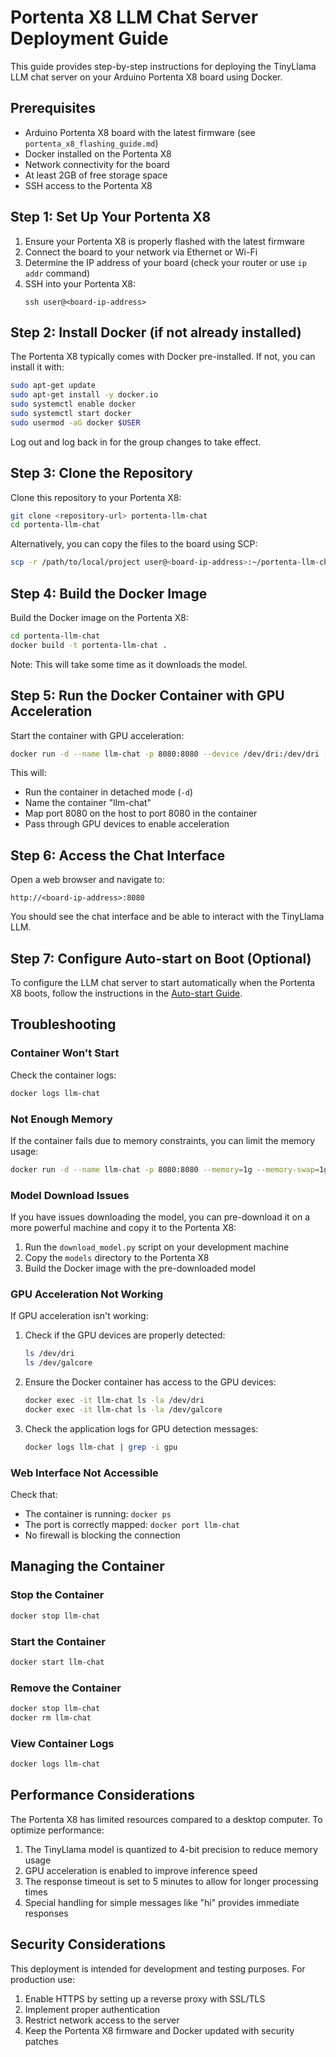 # Portenta X8 LLM Chat Server Deployment Guide

This guide provides step-by-step instructions for deploying the TinyLlama LLM chat server on your Arduino Portenta X8 board using Docker.

## Prerequisites

- Arduino Portenta X8 board with the latest firmware (see `portenta_x8_flashing_guide.md`)
- Docker installed on the Portenta X8
- Network connectivity for the board
- At least 2GB of free storage space
- SSH access to the Portenta X8

## Step 1: Set Up Your Portenta X8

1. Ensure your Portenta X8 is properly flashed with the latest firmware
2. Connect the board to your network via Ethernet or Wi-Fi
3. Determine the IP address of your board (check your router or use `ip addr` command)
4. SSH into your Portenta X8:
   ```
   ssh user@<board-ip-address>
   ```

## Step 2: Install Docker (if not already installed)

The Portenta X8 typically comes with Docker pre-installed. If not, you can install it with:

```bash
sudo apt-get update
sudo apt-get install -y docker.io
sudo systemctl enable docker
sudo systemctl start docker
sudo usermod -aG docker $USER
```

Log out and log back in for the group changes to take effect.

## Step 3: Clone the Repository

Clone this repository to your Portenta X8:

```bash
git clone <repository-url> portenta-llm-chat
cd portenta-llm-chat
```

Alternatively, you can copy the files to the board using SCP:

```bash
scp -r /path/to/local/project user@<board-ip-address>:~/portenta-llm-chat
```

## Step 4: Build the Docker Image

Build the Docker image on the Portenta X8:

```bash
cd portenta-llm-chat
docker build -t portenta-llm-chat .
```

Note: This will take some time as it downloads the model.

## Step 5: Run the Docker Container with GPU Acceleration

Start the container with GPU acceleration:

```bash
docker run -d --name llm-chat -p 8080:8080 --device /dev/dri:/dev/dri --device /dev/galcore:/dev/galcore portenta-llm-chat
```

This will:
- Run the container in detached mode (`-d`)
- Name the container "llm-chat"
- Map port 8080 on the host to port 8080 in the container
- Pass through GPU devices to enable acceleration

## Step 6: Access the Chat Interface

Open a web browser and navigate to:

```
http://<board-ip-address>:8080
```

You should see the chat interface and be able to interact with the TinyLlama LLM.

## Step 7: Configure Auto-start on Boot (Optional)

To configure the LLM chat server to start automatically when the Portenta X8 boots, follow the instructions in the [Auto-start Guide](./autostart_guide.md).

## Troubleshooting

### Container Won't Start

Check the container logs:

```bash
docker logs llm-chat
```

### Not Enough Memory

If the container fails due to memory constraints, you can limit the memory usage:

```bash
docker run -d --name llm-chat -p 8080:8080 --memory=1g --memory-swap=1g --device /dev/dri:/dev/dri --device /dev/galcore:/dev/galcore portenta-llm-chat
```

### Model Download Issues

If you have issues downloading the model, you can pre-download it on a more powerful machine and copy it to the Portenta X8:

1. Run the `download_model.py` script on your development machine
2. Copy the `models` directory to the Portenta X8
3. Build the Docker image with the pre-downloaded model

### GPU Acceleration Not Working

If GPU acceleration isn't working:

1. Check if the GPU devices are properly detected:
   ```bash
   ls /dev/dri
   ls /dev/galcore
   ```

2. Ensure the Docker container has access to the GPU devices:
   ```bash
   docker exec -it llm-chat ls -la /dev/dri
   docker exec -it llm-chat ls -la /dev/galcore
   ```

3. Check the application logs for GPU detection messages:
   ```bash
   docker logs llm-chat | grep -i gpu
   ```

### Web Interface Not Accessible

Check that:
- The container is running: `docker ps`
- The port is correctly mapped: `docker port llm-chat`
- No firewall is blocking the connection

## Managing the Container

### Stop the Container

```bash
docker stop llm-chat
```

### Start the Container

```bash
docker start llm-chat
```

### Remove the Container

```bash
docker stop llm-chat
docker rm llm-chat
```

### View Container Logs

```bash
docker logs llm-chat
```

## Performance Considerations

The Portenta X8 has limited resources compared to a desktop computer. To optimize performance:

1. The TinyLlama model is quantized to 4-bit precision to reduce memory usage
2. GPU acceleration is enabled to improve inference speed
3. The response timeout is set to 5 minutes to allow for longer processing times
4. Special handling for simple messages like "hi" provides immediate responses

## Security Considerations

This deployment is intended for development and testing purposes. For production use:

1. Enable HTTPS by setting up a reverse proxy with SSL/TLS
2. Implement proper authentication
3. Restrict network access to the server
4. Keep the Portenta X8 firmware and Docker updated with security patches
